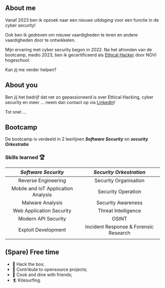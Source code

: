 ## About me

Vanaf 2023 ben ik opzoek naar een *nieuwe uitdaging* voor een functie in de cyber security!

Ook ben ik gedreven om nieuwe vaardigheden te leren en andere vaardigheden door te ontwikkelen. 

Mijn ervaring met cyber security begon in 2022.
Na het afronden van de bootcamp, medio 2023,
ben ik gecertificeerd als [Ethical Hacker](https://www.novi.nl/ethical-hacker/) door NOVI hogeschool. 

Kan jij me verder helpen? 

## About you

Ben jij het bedrijf dat net zo gepassioneerd is over Ethical Hacking, cyber security en meer ... neem dan contact op via [LinkedIn](https://www.linkedin.com/in/alex-crom-76aa4448/)!

Tot snel ...


## Bootcamp
De bootcamp is verdeeld in 2 leerlijnen  ***Software Security***  en ***security Orkestratie***
### Skills learned :trophy:
|          ***Software Security***          |         ***Security Orkestration***         |
|:-----------------------------------:|:-------------------------------------:|
|         Reverse Engineering         |         Security Organisation         |
| Mobile and IoT Application Analysis |          Security Operation           |
|          Malware Analysis           |          Security Awareness           |
|      Web Application Security       |          Threat Intelligence          |
|         Modern API Security         |                 OSINT                 |
|         Exploit Development         | Incident Response & Forensic Research |
|                                     |                                       |



## (Spare) Free time
- :angel: Hack the box;
- :scroll: Contribute to opensource projects;
- :meat_on_bone: Cook and dine with friends;
- :surfer: Kitesurfing.
